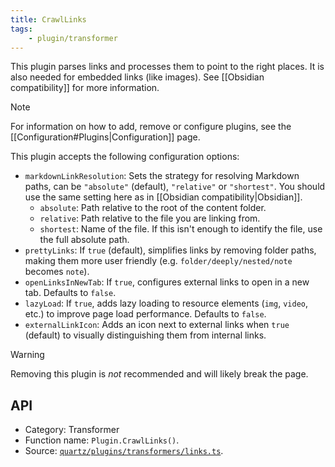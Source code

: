 ```yaml
---
title: CrawlLinks
tags:
    - plugin/transformer
---
```


This plugin parses links and processes them to point to the right places. It is also needed for embedded links (like images). See [[Obsidian compatibility]] for more information.

> [!note]
> For information on how to add, remove or configure plugins, see the [[Configuration#Plugins|Configuration]] page.

This plugin accepts the following configuration options:

-   `markdownLinkResolution`: Sets the strategy for resolving Markdown paths, can be `"absolute"` (default), `"relative"` or `"shortest"`. You should use the same setting here as in [[Obsidian compatibility|Obsidian]].
    -   `absolute`: Path relative to the root of the content folder.
    -   `relative`: Path relative to the file you are linking from.
    -   `shortest`: Name of the file. If this isn't enough to identify the file, use the full absolute path.
-   `prettyLinks`: If `true` (default), simplifies links by removing folder paths, making them more user friendly (e.g. `folder/deeply/nested/note` becomes `note`).
-   `openLinksInNewTab`: If `true`, configures external links to open in a new tab. Defaults to `false`.
-   `lazyLoad`: If `true`, adds lazy loading to resource elements (`img`, `video`, etc.) to improve page load performance. Defaults to `false`.
-   `externalLinkIcon`: Adds an icon next to external links when `true` (default) to visually distinguishing them from internal links.

> [!warning]
> Removing this plugin is _not_ recommended and will likely break the page.

## API

-   Category: Transformer
-   Function name: `Plugin.CrawlLinks()`.
-   Source: [`quartz/plugins/transformers/links.ts`](https://github.com/jackyzha0/quartz/blob/v4/quartz/plugins/transformers/links.ts).
